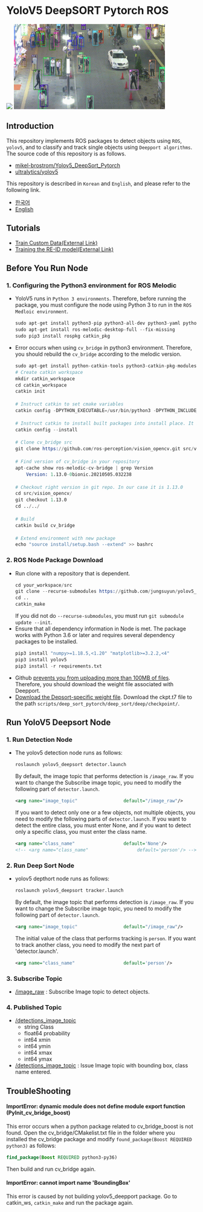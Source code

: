 # YoloV5 DeepSORT Pytorch ROS
<img src="./doc/track_all.gif" width="400"/> <img src="./doc/track_pedestrians.gif" width="400"/>

## Introduction
This repository implements ROS packages to detect objects using `ROS`, `yolov5`, and to classify and track single objects using `Deepport algorithms`.
The source code of this repository is as follows.

* [mikel-brostrom/Yolov5_DeepSort_Pytorch](https://github.com/mikel-brostrom/Yolov5_DeepSort_Pytorch.git)
* [ultralytics/yolov5](https://github.com/ultralytics/yolov5)

This repository is described in `Korean` and `English`, and please refer to the following link.
* [한국어](./doc/README_KOR.md)
* [English](/README.md)

## Tutorials
* [Train Custom Data(External Link)](https://github.com/ultralytics/yolov5/wiki/Train-Custom-Data)
* [Training the RE-ID model(External Link)](https://github.com/ZQPei/deep_sort_pytorch#training-the-re-id-model)

## Before You Run Node
### 1. Configuring the Python3 environment for ROS Melodic
* YoloV5 runs in `Python 3 environments`. Therefore, before running the package, you must configure the node using Python 3 to run in the `ROS Medloic environment`.
    ```s
    sudo apt-get install python3-pip python3-all-dev python3-yaml python3-rospkg
    sudo apt-get install ros-melodic-desktop-full --fix-missing
    sudo pip3 install rospkg catkin_pkg
    ```
* Error occurs when using `cv_bridge` in python3 environment. Therefore, you should rebuild the `cv_bridge` according to the melodic version.
    ```s
    sudo apt-get install python-catkin-tools python3-catkin-pkg-modules
    # Create catkin workspace
    mkdir catkin_workspace
    cd catkin_workspace
    catkin init
    
    # Instruct catkin to set cmake variables
    catkin config -DPYTHON_EXECUTABLE=/usr/bin/python3 -DPYTHON_INCLUDE_DIR=/usr/include/python3.6m -DPYTHON_LIBRARY=/usr/lib/x86_64-linux-gnu/libpython3.6m.so
    
    # Instruct catkin to install built packages into install place. It is $CATKIN_WORKSPACE/install folder
    catkin config --install
    
    # Clone cv_bridge src
    git clone https://github.com/ros-perception/vision_opencv.git src/vision_opencv
    
    # Find version of cv_bridge in your repository
    apt-cache show ros-melodic-cv-bridge | grep Version
        Version: 1.13.0-0bionic.20210505.032238
    
    # Checkout right version in git repo. In our case it is 1.13.0
    cd src/vision_opencv/
    git checkout 1.13.0
    cd ../../
    
    # Build
    catkin build cv_bridge
    
    # Extend environment with new package
    echo "source install/setup.bash --extend" >> bashrc
    ```

### 2. ROS Node Package Download
* Run clone with a repository that is dependent.
    ```s
    cd your_workspace/src
    git clone --recurse-submodules https://github.com/jungsuyun/yolov5_deepsort_ros.git
    cd ..
    catkin_make
    ```
    If you did not do `--recurse-submodules`, you must run `git submodule update --init`.
* Ensure that all dependency information in Node is met. The package works with Python 3.6 or later and requires several dependency packages to be installed.
    ```s
    pip3 install "numpy>=1.18.5,<1.20" "matplotlib>=3.2.2,<4"
    pip3 install yolov5
    pip3 install -r requirements.txt
    ```
* Github [prevents you from uploading more than 100MB of files](https://docs.github.com/en/github/managing-large-files/working-with-large-files/conditions-for-large-files). Therefore, you should download the weight file associated with Deepport.
* [Download the Depsort-specific weight file](https://drive.google.com/drive/folders/1xhG0kRH1EX5B9_Iz8gQJb7UNnn_riXi6). Download the ckpt.t7 file to the path `scripts/deep_sort_pytorch/deep_sort/deep/checkpoint/`.

## Run YoloV5 Deepsort Node
### 1. Run Detection Node
* The yolov5 detection node runs as follows:

    ```s
    roslaunch yolov5_deepsort detector.launch
    ```
    
    By default, the image topic that performs detection is `/image_raw`. If you want to change the Subscribe image topic, you need to modify the following part of `detector.launch`.

    ```xml
    <arg name="image_topic"	                default="/image_raw"/>
    ```
    If you want to detect only one or a few objects, not multiple objects, you need to modify the following parts of `detector.launch`. If you want to detect the entire class, you must enter None, and if you want to detect only a specific class, you must enter the class name.
    ```xml
    <arg name="class_name"                  default='None'/>
    <!-- <arg name="class_name"                  default='person'/> -->
    ```

### 2. Run Deep Sort Node
* yolov5 depthort node runs as follows:

    ```s
    roslaunch yolov5_deepsort tracker.launch
    ```
    
    By default, the image topic that performs detection is `/image_raw`. If you want to change the Subscribe image topic, you need to modify the following part of `detector.launch`.

    ```xml
    <arg name="image_topic"	                default="/image_raw"/>
    ```
    The initial value of the class that performs tracking is `person`. If you want to track another class, you need to modify the next part of 'detector.launch'.
    ```xml
    <arg name="class_name"                  default='person'/>
    ```

### 3. Subscribe Topic
* [/image_raw](https://docs.ros.org/en/melodic/api/sensor_msgs/html/msg/Image.html) : Subscribe Image topic to detect objects.

### 4. Published Topic
* [/detections_image_topic](https://github.com/jungsuyun/yolov5_deepsort_ros/blob/melodic/msg/BoundingBox.msg)
    * string Class
    * float64 probability
    * int64 xmin
    * int64 ymin
    * int64 xmax
    * int64 ymax
* [/detections_image_topic](https://docs.ros.org/en/melodic/api/sensor_msgs/html/msg/Image.html) : Issue Image topic with bounding box, class name entered.

## TroubleShooting
#### ImportError: dynamic module does not define module export function (PyInit_cv_bridge_boost)
This error occurs when a python package related to cv_bridge_boost is not found. Open the cv_bridge/CMakelist.txt file in the folder where you installed the cv_bridge package and modify `found_package(Boost REQUIRED python3)` as follows:
```CMake
find_package(Boost REQUIRED python3-py36)
```
Then build and run cv_bridge again.

#### ImportError: cannot import name 'BoundingBox'
This error is caused by not building yolov5_deepport package. Go to catkin_ws, `catkin_make` and run the package again.
